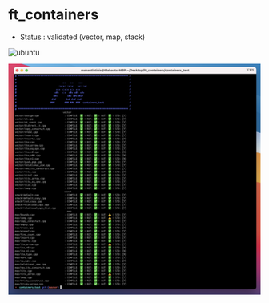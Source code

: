 # ft_containers

- Status : validated (vector, map, stack)

<img width="576" alt="ubuntu" src="https://github.com/malatinipro/ft_containers/assets/77189438/72630d74-6b13-4d31-8901-76f9ce56ad2d">

![Alt text](/containers.png?raw=true "ft_containers")
